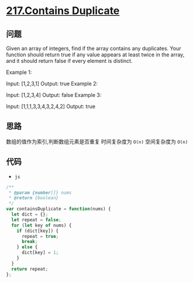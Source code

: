 # [217.Contains Duplicate](https://leetcode.com/problems/contains-duplicate/)

## 问题

Given an array of integers, find if the array contains any duplicates.
Your function should return true if any value appears at least twice in the array, and it should return false if every element is distinct.

Example 1:

Input: [1,2,3,1]
Output: true
Example 2:

Input: [1,2,3,4]
Output: false
Example 3:

Input: [1,1,1,3,3,4,3,2,4,2]
Output: true

## 思路

数组的值作为索引,判断数组元素是否重复
时间复杂度为 `O(n)`
空间复杂度为 `O(n)`

## 代码

- `js`

```js
/**
 * @param {number[]} nums
 * @return {boolean}
 */
var containsDuplicate = function(nums) {
  let dict = {};
  let repeat = false;
  for (let key of nums) {
    if (dict[key]) {
      repeat = true;
      break;
    } else {
      dict[key] = 1;
    }
  }
  return repeat;
};
```
